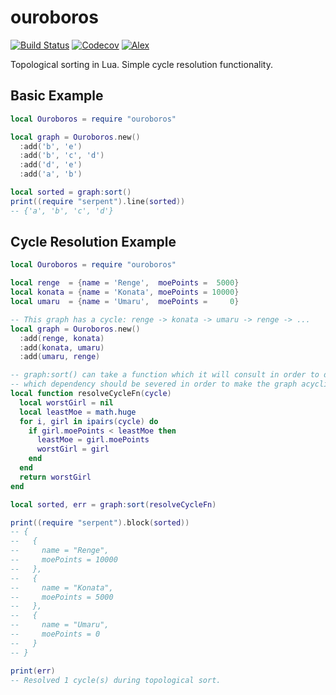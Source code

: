 ouroboros
=========

[![Build Status](https://travis-ci.org/oniietzschan/ouroboros.svg?branch=master)](https://travis-ci.org/oniietzschan/ouroboros)
[![Codecov](https://codecov.io/gh/oniietzschan/ouroboros/branch/master/graph/badge.svg)](https://codecov.io/gh/oniietzschan/ouroboros)
[![Alex](https://img.shields.io/badge/alex-never_racist-brightgreen.svg)](http://alexjs.com/)

Topological sorting in Lua. Simple cycle resolution functionality.

Basic Example
-------------

```lua
local Ouroboros = require "ouroboros"

local graph = Ouroboros.new()
  :add('b', 'e')
  :add('b', 'c', 'd')
  :add('d', 'e')
  :add('a', 'b')

local sorted = graph:sort()
print((require "serpent").line(sorted))
-- {'a', 'b', 'c', 'd'}
```

Cycle Resolution Example
------------------------

```lua
local Ouroboros = require "ouroboros"

local renge  = {name = 'Renge',  moePoints =  5000}
local konata = {name = 'Konata', moePoints = 10000}
local umaru  = {name = 'Umaru',  moePoints =     0}

-- This graph has a cycle: renge -> konata -> umaru -> renge -> ...
local graph = Ouroboros.new()
  :add(renge, konata)
  :add(konata, umaru)
  :add(umaru, renge)

-- graph:sort() can take a function which it will consult in order to decide
-- which dependency should be severed in order to make the graph acyclic again.
local function resolveCycleFn(cycle)
  local worstGirl = nil
  local leastMoe = math.huge
  for i, girl in ipairs(cycle) do
    if girl.moePoints < leastMoe then
      leastMoe = girl.moePoints
      worstGirl = girl
    end
  end
  return worstGirl
end

local sorted, err = graph:sort(resolveCycleFn)

print((require "serpent").block(sorted))
-- {
--   {
--     name = "Renge",
--     moePoints = 10000
--   },
--   {
--     name = "Konata",
--     moePoints = 5000
--   },
--   {
--     name = "Umaru",
--     moePoints = 0
--   }
-- }

print(err)
-- Resolved 1 cycle(s) during topological sort.
```